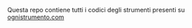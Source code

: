 Questa repo contiene tutti i codici degli strumenti presenti su [ognistrumento.com](https://ognistrumento.com/)
